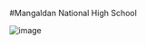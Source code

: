 #Mangaldan National High School

![image](https://github.com/user-attachments/assets/eb8fccd4-e306-4d81-8a21-f94ced07d6bc)
